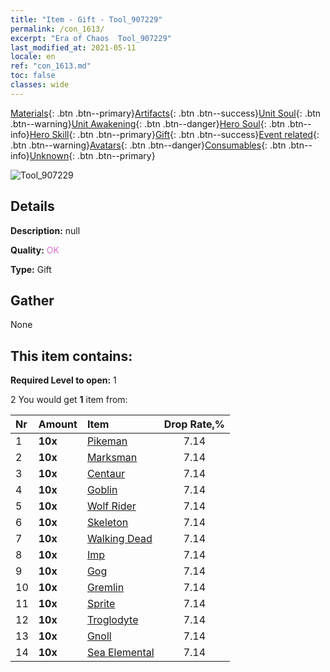 ```yaml
---
title: "Item - Gift - Tool_907229"
permalink: /con_1613/
excerpt: "Era of Chaos  Tool_907229"
last_modified_at: 2021-05-11
locale: en
ref: "con_1613.md"
toc: false
classes: wide
---
```

 [Materials](/Items/){: .btn .btn--primary}[Artifacts](/Items/Artifacts/){: .btn .btn--success}[Unit Soul](/Items/UnitSoul/){: .btn .btn--warning}[Unit Awakening](/Items/UnitAwakening/){: .btn .btn--danger}[Hero Soul](/Items/HeroSoul/){: .btn .btn--info}[Hero Skill](/Items/HeroSkill/){: .btn .btn--primary}[Gift](/Items/Gift/){: .btn .btn--success}[Event related](/Items/Events/){: .btn .btn--warning}[Avatars](/Items/Avatars/){: .btn .btn--danger}[Consumables](/Items/Consumables/){: .btn .btn--info}[Unknown](/Items/Unknown/){: .btn .btn--primary}

 ![Tool_907229](/images/t/i_907167.png)

## Details
 **Description:** null

 **Quality:** <span style="color: #DA70D6">OK</span>

 **Type:** Gift

## Gather

  None

## This item contains:

 **Required Level to open:** 1

 2 You would get **1** item  from:

  | Nr | Amount |     Item    | Drop Rate,% |
  |:---|:-------|:------------|:---------:|
  | 1 |  **10x** | [Pikeman](/Items/unt_190/) | 7.14 | 
  | 2 |  **10x** | [Marksman](/Items/unt_191/) | 7.14 | 
  | 3 |  **10x** | [Centaur](/Items/unt_199/) | 7.14 | 
  | 4 |  **10x** | [Goblin](/Items/unt_217/) | 7.14 | 
  | 5 |  **10x** | [Wolf Rider](/Items/unt_218/) | 7.14 | 
  | 6 |  **10x** | [Skeleton](/Items/unt_208/) | 7.14 | 
  | 7 |  **10x** | [Walking Dead](/Items/unt_209/) | 7.14 | 
  | 8 |  **10x** | [Imp](/Items/unt_226/) | 7.14 | 
  | 9 |  **10x** | [Gog](/Items/unt_227/) | 7.14 | 
  | 10 |  **10x** | [Gremlin](/Items/unt_235/) | 7.14 | 
  | 11 |  **10x** | [Sprite](/Items/unt_262/) | 7.14 | 
  | 12 |  **10x** | [Troglodyte](/Items/unt_244/) | 7.14 | 
  | 13 |  **10x** | [Gnoll](/Items/unt_253/) | 7.14 | 
  | 14 |  **10x** | [Sea Elemental](/Items/unt_275/) | 7.14 | 
